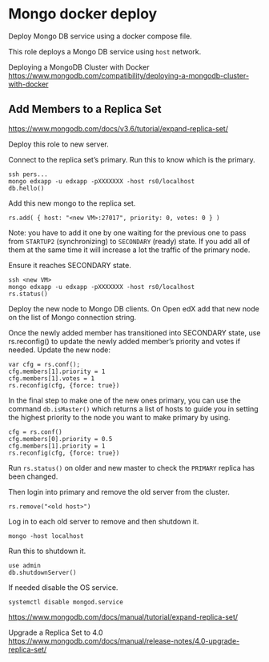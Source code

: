 # Mongo docker deploy

Deploy Mongo DB service using a docker compose file.

This role deploys a Mongo DB service using `host` network.

Deploying a MongoDB Cluster with Docker
https://www.mongodb.com/compatibility/deploying-a-mongodb-cluster-with-docker

## Add Members to a Replica Set
https://www.mongodb.com/docs/v3.6/tutorial/expand-replica-set/

Deploy this role to new server.

Connect to the replica set’s primary. Run this to know which is the primary.
```
ssh pers...
mongo edxapp -u edxapp -pXXXXXXX -host rs0/localhost
db.hello()
```

Add this new mongo to the replica set.
```
rs.add( { host: "<new VM>:27017", priority: 0, votes: 0 } )
```

Note: you have to add it one by one waiting for the previous one to pass from `STARTUP2` (synchronizing) to `SECONDARY` (ready) state. If you add all of them at the same time it will increase a lot the traffic of the primary node.

Ensure it reaches SECONDARY state.
```
ssh <new VM>
mongo edxapp -u edxapp -pXXXXXXX -host rs0/localhost
rs.status()
```

Deploy the new node to Mongo DB clients. On Open edX add that new node on the list of Mongo connection string.

Once the newly added member has transitioned into SECONDARY state, use rs.reconfig() to update the newly added member’s priority and votes if needed.
Update the new node:
```
var cfg = rs.conf();
cfg.members[1].priority = 1
cfg.members[1].votes = 1
rs.reconfig(cfg, {force: true})
```

In the final step to make one of the new ones primary, you can use the command `db.isMaster()` which returns a list of hosts to guide you in setting the highest priority to the node you want to make primary by using.

```
cfg = rs.conf()
cfg.members[0].priority = 0.5
cfg.members[1].priority = 1
rs.reconfig(cfg, {force: true})
```

Run `rs.status()` on older and new master to check the `PRIMARY` replica has been changed.

Then login into primary and remove the old server from the cluster.
```
rs.remove("<old host>")
```

Log in to each old server to remove and then shutdown it.
```
mongo -host localhost
```

Run this to shutdown it.
```
use admin
db.shutdownServer()
```

If needed disable the OS service.
```
systemctl disable mongod.service
```

https://www.mongodb.com/docs/manual/tutorial/expand-replica-set/


Upgrade a Replica Set to 4.0
https://www.mongodb.com/docs/manual/release-notes/4.0-upgrade-replica-set/
